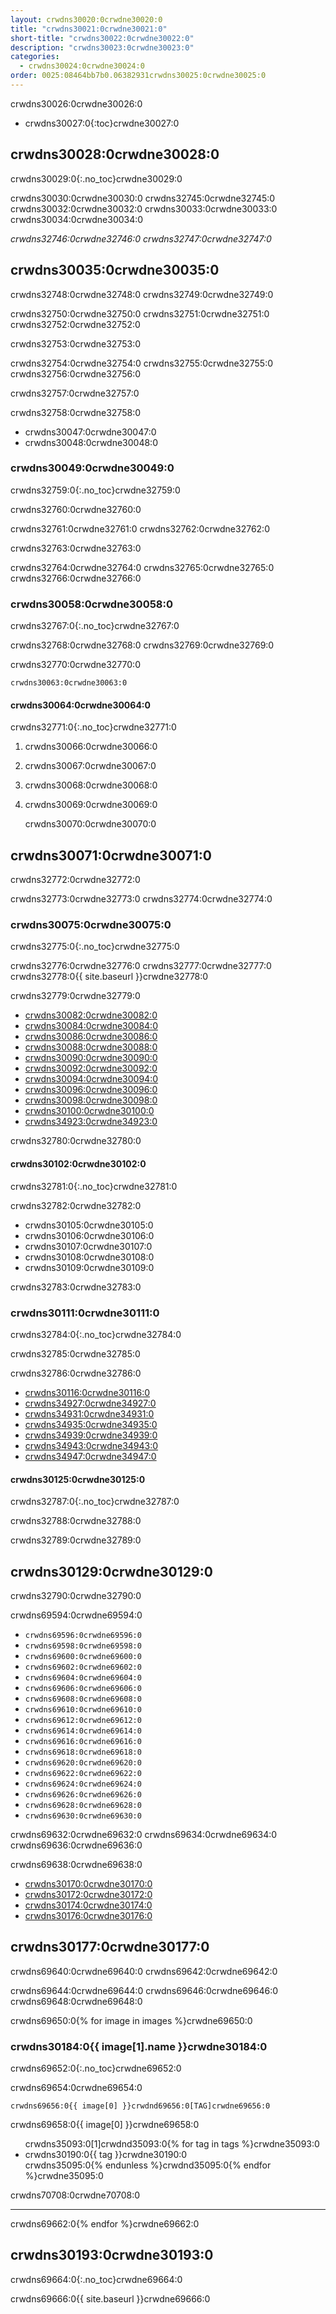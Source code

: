 ```yaml
---
layout: crwdns30020:0crwdne30020:0
title: "crwdns30021:0crwdne30021:0"
short-title: "crwdns30022:0crwdne30022:0"
description: "crwdns30023:0crwdne30023:0"
categories:
  - crwdns30024:0crwdne30024:0
order: 0025:08464bb7b0.06382931crwdns30025:0crwdne30025:0
---
```

crwdns30026:0crwdne30026:0

- crwdns30027:0{:toc}crwdne30027:0

## crwdns30028:0crwdne30028:0

crwdns30029:0{:.no_toc}crwdne30029:0

crwdns30030:0crwdne30030:0 crwdns32745:0crwdne32745:0 crwdns30032:0crwdne30032:0 crwdns30033:0crwdne30033:0 crwdns30034:0crwdne30034:0

*crwdns32746:0crwdne32746:0 crwdns32747:0crwdne32747:0*

## crwdns30035:0crwdne30035:0

crwdns32748:0crwdne32748:0 crwdns32749:0crwdne32749:0

crwdns32750:0crwdne32750:0 crwdns32751:0crwdne32751:0 crwdns32752:0crwdne32752:0

crwdns32753:0crwdne32753:0

crwdns32754:0crwdne32754:0 crwdns32755:0crwdne32755:0 crwdns32756:0crwdne32756:0

crwdns32757:0crwdne32757:0

crwdns32758:0crwdne32758:0

- crwdns30047:0crwdne30047:0
- crwdns30048:0crwdne30048:0

### crwdns30049:0crwdne30049:0

crwdns32759:0{:.no_toc}crwdne32759:0

crwdns32760:0crwdne32760:0

crwdns32761:0crwdne32761:0 crwdns32762:0crwdne32762:0

crwdns32763:0crwdne32763:0

crwdns32764:0crwdne32764:0 crwdns32765:0crwdne32765:0 crwdns32766:0crwdne32766:0

### crwdns30058:0crwdne30058:0

crwdns32767:0{:.no_toc}crwdne32767:0

crwdns32768:0crwdne32768:0 crwdns32769:0crwdne32769:0

crwdns32770:0crwdne32770:0

    crwdns30063:0crwdne30063:0
    

#### crwdns30064:0crwdne30064:0

crwdns32771:0{:.no_toc}crwdne32771:0

1. crwdns30066:0crwdne30066:0
2. crwdns30067:0crwdne30067:0
3. crwdns30068:0crwdne30068:0
4. crwdns30069:0crwdne30069:0

    crwdns30070:0crwdne30070:0
    

## crwdns30071:0crwdne30071:0

crwdns32772:0crwdne32772:0

crwdns32773:0crwdne32773:0 crwdns32774:0crwdne32774:0

### crwdns30075:0crwdne30075:0

crwdns32775:0{:.no_toc}crwdne32775:0

crwdns32776:0crwdne32776:0 crwdns32777:0crwdne32777:0 crwdns32778:0{{ site.baseurl }}crwdne32778:0

crwdns32779:0crwdne32779:0

- [crwdns30082:0crwdne30082:0](crwdns30081:0crwdne30081:0)
- [crwdns30084:0crwdne30084:0](crwdns30083:0crwdne30083:0)
- [crwdns30086:0crwdne30086:0](crwdns30085:0crwdne30085:0)
- [crwdns30088:0crwdne30088:0](crwdns30087:0crwdne30087:0)
- [crwdns30090:0crwdne30090:0](crwdns30089:0crwdne30089:0)
- [crwdns30092:0crwdne30092:0](crwdns30091:0crwdne30091:0)
- [crwdns30094:0crwdne30094:0](crwdns30093:0crwdne30093:0)
- [crwdns30096:0crwdne30096:0](crwdns30095:0crwdne30095:0)
- [crwdns30098:0crwdne30098:0](crwdns30097:0crwdne30097:0)
- [crwdns30100:0crwdne30100:0](crwdns30099:0crwdne30099:0)
- [crwdns34923:0crwdne34923:0](crwdns34921:0crwdne34921:0)

crwdns32780:0crwdne32780:0

#### crwdns30102:0crwdne30102:0

crwdns32781:0{:.no_toc}crwdne32781:0

crwdns32782:0crwdne32782:0

- crwdns30105:0crwdne30105:0
- crwdns30106:0crwdne30106:0
- crwdns30107:0crwdne30107:0
- crwdns30108:0crwdne30108:0
- crwdns30109:0crwdne30109:0

crwdns32783:0crwdne32783:0

### crwdns30111:0crwdne30111:0

crwdns32784:0{:.no_toc}crwdne32784:0

crwdns32785:0crwdne32785:0

crwdns32786:0crwdne32786:0

- [crwdns30116:0crwdne30116:0](crwdns30115:0crwdne30115:0)
- [crwdns34927:0crwdne34927:0](crwdns34925:0crwdne34925:0)
- [crwdns34931:0crwdne34931:0](crwdns34929:0crwdne34929:0)
- [crwdns34935:0crwdne34935:0](crwdns34933:0crwdne34933:0)
- [crwdns34939:0crwdne34939:0](crwdns34937:0crwdne34937:0)
- [crwdns34943:0crwdne34943:0](crwdns34941:0crwdne34941:0)
- [crwdns34947:0crwdne34947:0](crwdns34945:0crwdne34945:0)

#### crwdns30125:0crwdne30125:0

crwdns32787:0{:.no_toc}crwdne32787:0

crwdns32788:0crwdne32788:0

crwdns32789:0crwdne32789:0

## crwdns30129:0crwdne30129:0

crwdns32790:0crwdne32790:0

crwdns69594:0crwdne69594:0

- `crwdns69596:0crwdne69596:0`
- `crwdns69598:0crwdne69598:0`
- `crwdns69600:0crwdne69600:0`
- `crwdns69602:0crwdne69602:0`
- `crwdns69604:0crwdne69604:0`
- `crwdns69606:0crwdne69606:0`
- `crwdns69608:0crwdne69608:0`
- `crwdns69610:0crwdne69610:0`
- `crwdns69612:0crwdne69612:0`
- `crwdns69614:0crwdne69614:0`
- `crwdns69616:0crwdne69616:0`
- `crwdns69618:0crwdne69618:0`
- `crwdns69620:0crwdne69620:0`
- `crwdns69622:0crwdne69622:0`
- `crwdns69624:0crwdne69624:0`
- `crwdns69626:0crwdne69626:0`
- `crwdns69628:0crwdne69628:0`
- `crwdns69630:0crwdne69630:0`

crwdns69632:0crwdne69632:0 crwdns69634:0crwdne69634:0 crwdns69636:0crwdne69636:0

crwdns69638:0crwdne69638:0

- [crwdns30170:0crwdne30170:0](crwdns30169:0crwdne30169:0)
- [crwdns30172:0crwdne30172:0](crwdns30171:0crwdne30171:0)
- [crwdns30174:0crwdne30174:0](crwdns30173:0crwdne30173:0)
- [crwdns30176:0crwdne30176:0](crwdns30175:0crwdne30175:0)

## crwdns30177:0crwdne30177:0

crwdns69640:0crwdne69640:0 crwdns69642:0crwdne69642:0

crwdns69644:0crwdne69644:0 crwdns69646:0crwdne69646:0 crwdns69648:0crwdne69648:0

crwdns69650:0{% for image in images %}crwdne69650:0

### crwdns30184:0{{ image[1].name }}crwdne30184:0

crwdns69652:0{:.no_toc}crwdne69652:0

crwdns69654:0crwdne69654:0

`crwdns69656:0{{ image[0] }}crwdnd69656:0[TAG]crwdne69656:0`

crwdns69658:0{{ image[0] }}crwdne69658:0

<ul class="list-2cols">
crwdns35093:0[1]crwdnd35093:0{% for tag in tags %}crwdne35093:0
    <li>crwdns30190:0{{ tag }}crwdne30190:0</li>
    crwdns35095:0{% endunless %}crwdnd35095:0{% endfor %}crwdne35095:0
</ul>

<p>crwdns70708:0crwdne70708:0</p>

* * *

crwdns69662:0{% endfor %}crwdne69662:0

## crwdns30193:0crwdne30193:0

crwdns69664:0{:.no_toc}crwdne69664:0

crwdns69666:0{{ site.baseurl }}crwdne69666:0